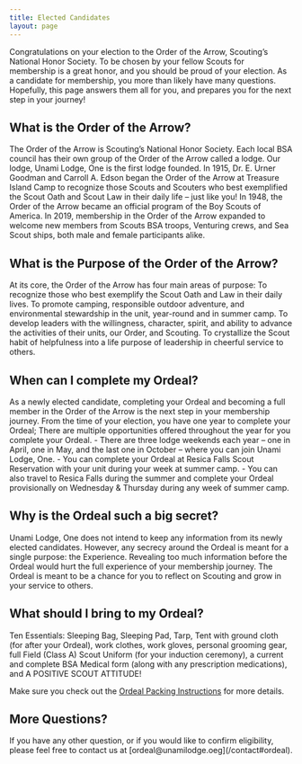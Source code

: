 ```yaml
---
title: Elected Candidates
layout: page
---
```


Congratulations on your election to the Order of the Arrow, Scouting’s National Honor Society.
To be chosen by your fellow Scouts for membership is a great honor, and you should be proud of
your election. As a candidate for membership, you more than likely have many questions.
Hopefully, this page answers them all for you, and prepares you for the next step in your
journey!

<h2>What is the Order of the Arrow?</h2>
The Order of the Arrow is Scouting’s National Honor Society. Each local BSA council has their own group of the
Order of the Arrow called a lodge. Our lodge, Unami Lodge, One is the first lodge founded. In 1915, Dr. E. Urner
Goodman and Carroll A. Edson began the Order of the Arrow at Treasure Island Camp to recognize those Scouts
and Scouters who best exemplified the Scout Oath and Scout Law in their daily life – just like you! In 1948, the
Order of the Arrow became an official program of the Boy Scouts of America. In 2019, membership in the Order of
the Arrow expanded to welcome new members from Scouts BSA troops, Venturing crews, and Sea Scout ships,
both male and female participants alike.

<h2>What is the Purpose of the Order of the Arrow?</h2>
At its core, the Order of the Arrow has four main areas of purpose: To recognize those who best exemplify the Scout
Oath and Law in their daily lives. To promote camping, responsible outdoor adventure, and environmental
stewardship in the unit, year-round and in summer camp. To develop leaders with the willingness, character, spirit,
and ability to advance the activities of their units, our Order, and Scouting. To crystallize the Scout habit of
helpfulness into a life purpose of leadership in cheerful service to others.

<h2>When can I complete my Ordeal?</h2>
As a newly elected candidate, completing your Ordeal and becoming a full member in the Order of the Arrow is the
next step in your membership journey. From the time of your election, you have one year to complete your Ordeal;
There are multiple opportunities offered throughout the year for you complete your Ordeal.
- There are three lodge weekends each year – one in April, one in May, and the last one in October – where
you can join Unami Lodge, One.
- You can complete your Ordeal at Resica Falls Scout Reservation with your unit during your week at
summer camp.
- You can also travel to Resica Falls during the summer and complete your Ordeal provisionally on
Wednesday &amp; Thursday during any week of summer camp.

<h2>Why is the Ordeal such a big secret?</h2>
Unami Lodge, One does not intend to keep any information from its newly elected candidates. However, any
secrecy around the Ordeal is meant for a single purpose: the Experience. Revealing too much information before the
Ordeal would hurt the full experience of your membership journey. The Ordeal is meant to be a chance for you to
reflect on Scouting and grow in your service to others.

<h2>What should I bring to my Ordeal?</h2>
Ten Essentials: Sleeping Bag, Sleeping Pad, Tarp, Tent with ground cloth (for after your Ordeal), work clothes,
work gloves, personal grooming gear, full Field (Class A) Scout Uniform (for your induction ceremony), a current
and complete BSA Medical form (along with any prescription medications), and A POSITIVE SCOUT
ATTITUDE!

Make sure you check out the [Ordeal Packing Instructions](/files/ordealpackinginstructions.pdf) for more details.

<h2>More Questions?</h2>
If you have any other question, or if you would like to confirm eligibility, please feel free to contact us at [ordeal@unamilodge.oeg](/contact#ordeal).
